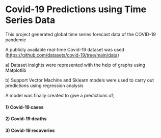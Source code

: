 # Covid-19 Predictions using Time Series Data

This project generated global time series forecast data of the COVID-19 pandemic

A publicly available real-time Covid-19 dataset was used (https://github.com/datasets/covid-19/tree/main/data)

a) Dataset insights were represented with the help of graphs using Matplotlib

b) Support Vector Machine and Sklearn models were used to carry out predictions using regression analysis

A model was finally created to give a predictions of; 

#### 1) Covid-19 cases 

#### 2) Covid-19 deaths
#### 3) Covid-19 recoveries
